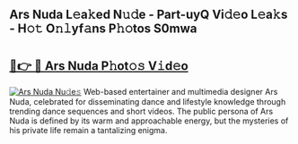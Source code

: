 ## Ars Nuda L𝚎a𝚔ed N𝚞𝚍e - Part-uyQ Vi𝚍𝚎o L𝚎a𝚔s - H𝚘𝚝 O𝚗𝚕yf𝚊ns P𝚑𝚘tos S0mwa

# <h2><a href="http://kf4kz3v.oniu.top/?m=Ars+Nuda">🔗👉 🔴 Ars Nuda P𝚑ot𝚘𝚜 V𝚒d𝚎o</a></h2>

[![Ars Nuda Nu𝚍e𝚜](https://i.imgur.com/0qMVB7G.gif)](http://kf4kz3v.oniu.top/?m=Ars+Nuda)
Web-based entertainer and multimedia designer Ars Nuda, celebrated for disseminating dance and lifestyle knowledge through trending dance sequences and short videos. The public persona of Ars Nuda is defined by its warm and approachable energy, but the mysteries of his private life remain a tantalizing enigma.  
